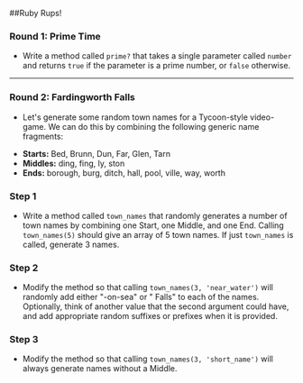##Ruby Rups!

### Round 1: Prime Time
- Write a method called `prime?` that takes a single parameter called `number` and returns `true` if the parameter is a prime number, or `false` otherwise.

---

### Round 2: Fardingworth Falls

- Let's generate some random town names for a Tycoon-style video-game. We can do this by combining the following generic name fragments:
* **Starts:** Bed, Brunn, Dun, Far, Glen, Tarn
* **Middles:** ding, fing, ly, ston
* **Ends:** borough, burg, ditch, hall, pool, ville, way, worth

### Step 1

- Write a method called `town_names` that randomly generates a number of town names by combining one Start, one Middle, and one End. Calling `town_names(5)` should give an array of 5 town names. If just `town_names` is called, generate 3 names.

### Step 2

- Modify the method so that calling `town_names(3, 'near_water')` will randomly add either "-on-sea" or " Falls" to each of the names. Optionally, think of another value that the second argument could have, and add appropriate random suffixes or prefixes when it is provided.

### Step 3

- Modify the method so that calling `town_names(3, 'short_name')` will always generate names without a Middle.
